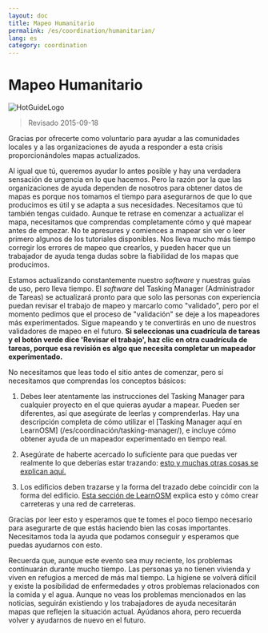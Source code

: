 ```yaml
---
layout: doc
title: Mapeo Humanitario
permalink: /es/coordination/humanitarian/
lang: es
category: coordination
---
```


# Mapeo Humanitario

![HotGuideLogo](/images/hot-logo.png)

> Revisado 2015-09-18

Gracias por ofrecerte como voluntario para ayudar a las comunidades locales y a las organizaciones de ayuda a responder a esta crisis proporcionándoles mapas actualizados.  

Al igual que tú, queremos ayudar lo antes posible y hay una verdadera sensación de urgencia en lo que hacemos. Pero la razón por la que las organizaciones de ayuda dependen de nosotros para obtener datos de mapas es porque nos tomamos el tiempo para asegurarnos de que lo que producimos es útil y se adapta a sus necesidades. Necesitamos que tú también tengas cuidado. Aunque te retrase en comenzar a actualizar el mapa, necesitamos que comprendas completamente cómo y qué mapear antes de empezar. No te apresures y comiences a mapear sin ver o leer primero algunos de los tutoriales disponibles. Nos lleva mucho más tiempo corregir los errores de mapeo que crearlos, y pueden hacer que un trabajador de ayuda tenga dudas sobre la fiabilidad de los mapas que producimos.  

Estamos actualizando constantemente nuestro *software* y nuestras guías de uso, pero lleva tiempo. El *software* del Tasking Manager (Administrador de Tareas) se actualizará pronto para que solo las personas con experiencia puedan revisar el trabajo de mapeo y marcarlo como "validado", pero por el momento pedimos que el proceso de "validación" se deje a los mapeadores más experimentados. Sigue mapeando y te convertirás en uno de nuestros validadores de mapeo en el futuro. **Si seleccionas una cuadrícula de tareas y el botón verde dice 'Revisar el trabajo', haz clic en otra cuadrícula de tareas, porque esa revisión es algo que necesita completar un mapeador experimentado.**  

No necesitamos que leas todo el sitio antes de comenzar, pero sí necesitamos que comprendas los conceptos básicos:  

1.  Debes leer atentamente las instrucciones del Tasking Manager para cualquier proyecto en el que quieras ayudar a mapear. Pueden ser diferentes, así que asegúrate de leerlas y comprenderlas. Hay una descripción completa de cómo utilizar el [Tasking Manager aquí en LearnOSM] (/es/coordinación/tasking-manager/), e incluye cómo obtener ayuda de un mapeador experimentado en tiempo real.  

2.  Asegúrate de haberte acercado lo suficiente para que puedas ver realmente lo que deberías estar trazando: [esto y muchas otras cosas se explican aquí.](/es/coordination/remote/)  

3.  Los edificios deben trazarse y la forma del trazado debe coincidir con la forma del edificio. [Esta sección de LearnOSM](/es/coordination/remote-tracing/) explica esto y cómo crear carreteras y una red de carreteras.  

Gracias por leer esto y esperamos que te tomes el poco tiempo necesario para asegurarte de que estás haciendo bien las cosas importantes. Necesitamos toda la ayuda que podamos conseguir y esperamos que puedas ayudarnos con esto.  

Recuerda que, aunque este evento sea muy reciente, los problemas continuarán durante mucho tiempo. Las personas ya no tienen vivienda y viven en refugios a merced de más mal tiempo. La higiene se volverá difícil y existe la posibilidad de enfermedades y otros problemas relacionados con la comida y el agua. Aunque no veas los problemas mencionados en las noticias, seguirán existiendo y los trabajadores de ayuda necesitarán mapas que reflejen la situación actual. Ayúdanos ahora, pero recuerda volver y ayudarnos de nuevo en el futuro. 